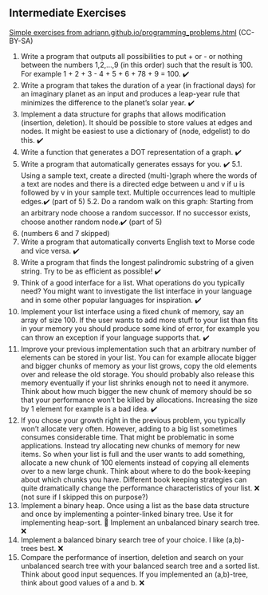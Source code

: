 ## Intermediate Exercises 
[Simple exercises from adriann.github.io/programming_problems.html](https://adriann.github.io/programming_problems.html) (CC-BY-SA)

1. Write a program that outputs all possibilities to put + or - or nothing between the numbers 1,2,…,9 (in this order) such that the result is 100. For example 1 + 2 + 3 - 4 + 5 + 6 + 78 + 9 = 100. ✔️
2. Write a program that takes the duration of a year (in fractional days) for an imaginary planet as an input and produces a leap-year rule that minimizes the difference to the planet’s solar year. ✔️
3. Implement a data structure for graphs that allows modification (insertion, deletion). It should be possible to store values at edges and nodes. It might be easiest to use a dictionary of (node, edgelist) to do this. ✔️
4. Write a function that generates a DOT representation of a graph. ✔️
5. Write a program that automatically generates essays for you. ✔️ 
    5.1. Using a sample text, create a directed (multi-)graph where the words of a text are nodes and there is a directed edge between u and v if u is followed by v in your sample text. Multiple occurrences lead to multiple edges.✔️ (part of 5)
    5.2. Do a random walk on this graph: Starting from an arbitrary node choose a random successor. If no successor exists, choose another random node.✔️ (part of 5)
6. (numbers 6 and 7 skipped)
8. Write a program that automatically converts English text to Morse code and vice versa. ✔️
9. Write a program that finds the longest palindromic substring of a given string. Try to be as efficient as possible! ✔️
10. Think of a good interface for a list. What operations do you typically need? You might want to investigate the list interface in your language and in some other popular languages for inspiration. ✔️
11. Implement your list interface using a fixed chunk of memory, say an array of size 100. If the user wants to add more stuff to your list than fits in your memory you should produce some kind of error, for example you can throw an exception if your language supports that. ✔️
12. Improve your previous implementation such that an arbitrary number of elements can be stored in your list. You can for example allocate bigger and bigger chunks of memory as your list grows, copy the old elements over and release the old storage. You should probably also release this memory eventually if your list shrinks enough not to need it anymore. Think about how much bigger the new chunk of memory should be so that your performance won’t be killed by allocations. Increasing the size by 1 element for example is a bad idea. ✔️
13. If you chose your growth right in the previous problem, you typically won’t allocate very often. However, adding to a big list sometimes consumes considerable time. That might be problematic in some applications. Instead try allocating new chunks of memory for new items. So when your list is full and the user wants to add something, allocate a new chunk of 100 elements instead of copying all elements over to a new large chunk. Think about where to do the book-keeping about which chunks you have. Different book keeping strategies can quite dramatically change the performance characteristics of your list. ❌ (not sure if I skipped this on purpose?)
14. Implement a binary heap. Once using a list as the base data structure and once by implementing a pointer-linked binary tree. Use it for implementing heap-sort. 🚧
Implement an unbalanced binary search tree. ❌
15. Implement a balanced binary search tree of your choice. I like (a,b)-trees best. ❌
16. Compare the performance of insertion, deletion and search on your unbalanced search tree with your balanced search tree and a sorted list. Think about good input sequences. If you implemented an (a,b)-tree, think about good values of a and b. ❌
